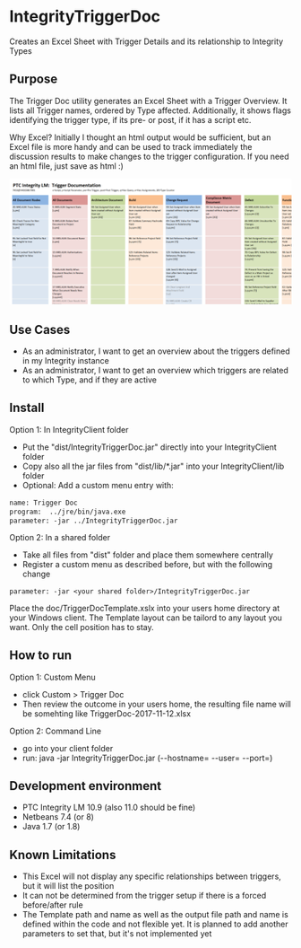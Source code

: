 # IntegrityTriggerDoc
Creates an Excel Sheet with Trigger Details and its relationship to Integrity Types

## Purpose
The Trigger Doc utility generates an Excel Sheet with a Trigger Overview. It lists all Trigger names, ordered by Type affected. Additionally, it shows flags identifying the trigger type, if its pre- or post, if it has a script etc.

Why Excel? Initially I thought an html output would be sufficient, but an Excel file is more handy and can be used to track immediately the discussion results to make changes to the trigger configuration. If you need an html file, just save as html :) 

![TriggerDoc](doc/TriggerDoc.PNG)

## Use Cases
- As an administrator, I want to get an overview about the triggers defined in my Integrity instance
- As an administrator, I want to get an overview which triggers are related to which Type, and if they are active

## Install
Option 1: In IntegrityClient folder
- Put the "dist/IntegrityTriggerDoc.jar" directly into your IntegrityClient folder
- Copy also all the jar files from "dist/lib/*.jar" into your IntegrityClient/lib folder
- Optional: Add a custom menu entry with:
```
name: Trigger Doc
program:  ../jre/bin/java.exe
parameter: -jar ../IntegrityTriggerDoc.jar
```

Option 2: In a shared folder
- Take all files from "dist" folder and place them somewhere centrally
- Register a custom menu as described before, but with the following change
```
parameter: -jar <your shared folder>/IntegrityTriggerDoc.jar
```

Place the doc/TriggerDocTemplate.xslx into your users home directory at your Windows client.
The Template layout can be tailord to any layout you want. Only the cell position has to stay. 

## How to run
Option 1: Custom Menu
- click Custom > Trigger Doc
- Then review the outcome in your users home, the resulting file name will be somehting like TriggerDoc-2017-11-12.xlsx

Option 2: Command Line
- go into your client folder
- run:  java -jar IntegrityTriggerDoc.jar  (--hostname= --user= --port=)

##  Development environment
- PTC Integrity LM 10.9 (also 11.0 should be fine)
- Netbeans 7.4 (or 8)
- Java 1.7 (or 1.8)

## Known Limitations
- This Excel will not display any specific relationships between triggers, but it will list the position
- It can not be determined from the trigger setup if there is a forced before/after rule
- The Template path and name as well as the output file path and name is defined within the code and not flexible yet. It is planned to add another parameters to set that, but it's not implemented yet 
